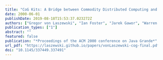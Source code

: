```yaml
---
title: "CoG Kits: A Bridge between Commodity Distributed Computing and High-Performance Grids"
date: 2000-06-01
publishDate: 2019-08-18T15:53:37.023272Z
authors: ["Gregor von Laszewski", "Ian Foster", "Jarek Gawor", "Warren Smith", "Steve Tuecke"]
publication_types: ["1"]
abstract: ""
featured: false
publication: "*Proceedings of the ACM 2000 conference on Java Grande*"
url_pdf: "https://laszewski.github.io/papers/vonLaszewski-cog-final.pdf"
doi: "10.1145/337449.337491"
---
```


